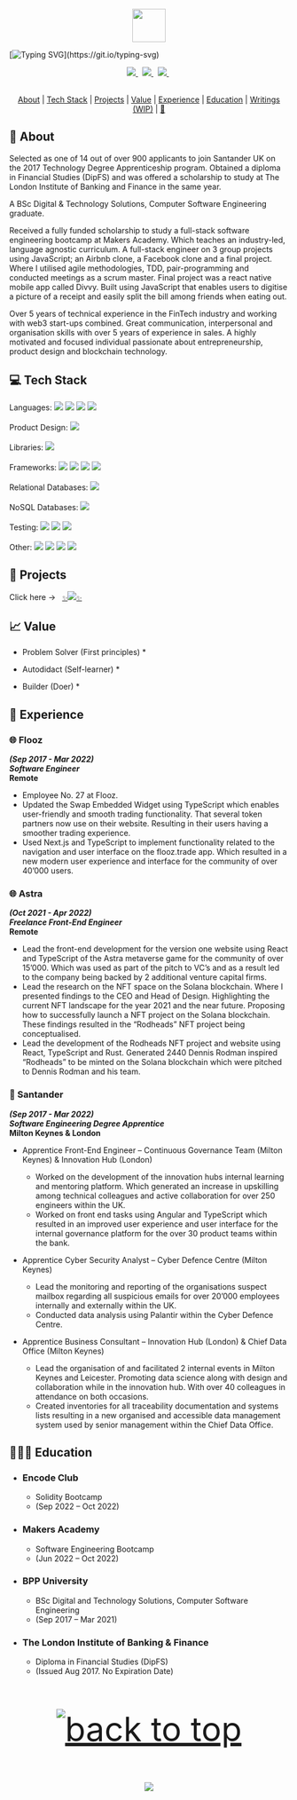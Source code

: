 <div align="center">
  <br /> 
    <img  align="center" src="https://media.giphy.com/media/aExP3YOqb6ImBe5HG2/giphy.gif" width="60">
</div>
 
[![Typing SVG](https://readme-typing-svg.herokuapp.com?font=Consolas&size=25&color=6ad20b&center=true&vCenter=true&width=900&height=60&lines=David+Alistair+Meade+Jr.+(DipFS)...;Digital+Curriculum+Vitae.;)](https://git.io/typing-svg)

<div align="center">
    <a href="mailto:davidmeadejnrgmail.com">
<code><img src="https://img.shields.io/badge/-Contact-000000?style=flat&logo=gmail&logoColor=DB4437" /></code>
</a>
  &nbsp;
<a href="[https://github.com/davidmeadejr/github-curriculum-vitae](https://github.com/davidmeadejr/external-curriculum-vitae/blob/master/curriculum-vitae.pdf)">
<code><img src="https://img.shields.io/badge/-External%20Curriculum%20Vitae-000000?style=flat&logo=github&logoColor=ffffff" /></code>
</a>
  &nbsp;
   <a href="https://www.linkedin.com/in/davidmeadejr/">
<code><img src="https://img.shields.io/badge/-LinkedIn-000000?style=flat&logo=linkedin&logoColor=0072b1" /></code>
</a>
  &nbsp;
</div>
  &nbsp;

<div align="center">
 
[About](#-about) | [Tech Stack](#-tech-stack) | [Projects](#-Projects) | [Value](#-value) | [Experience](#-experience) | [Education](#-education) | [Writings (WIP)](https://mirror.xyz/davidmeadejr.eth/subscribe) | [🖖](https://y.at/♟️🚫🏁❗)
</div>

 ## 🔎 About

Selected as one of 14 out of over 900 applicants to join Santander UK on the 2017 Technology Degree Apprenticeship program. Obtained a diploma in Financial Studies (DipFS) and was offered a scholarship to study at The London Institute of Banking and Finance in the same year.

A BSc Digital & Technology Solutions, Computer Software Engineering graduate.

Received a fully funded scholarship to study a full-stack software engineering bootcamp at Makers Academy. Which teaches an industry-led, language agnostic curriculum. A full-stack engineer on 3 group projects using JavaScript; an Airbnb clone, a Facebook clone and a final project. Where I utilised agile methodologies, TDD, pair-programming and conducted meetings as a scrum master. Final project was a react native mobile app called Divvy. Built using JavaScript that enables users to digitise a picture of a receipt and easily split the bill among friends when eating out.

Over 5 years of technical experience in the FinTech industry and working with web3 start-ups combined. Great communication, interpersonal and organisation skills with over 5 years of experience in sales. A highly motivated and focused individual passionate about entrepreneurship, product design and blockchain technology.

<!--  ---

  **💬 Quote of the Day**
<br />
<br />
[![Readme Quotes](https://quotes-github-readme.vercel.app/api?type=horizontal&theme=dark)](https://github.com/piyushsuthar/github-readme-quotes) -->

## 💻 Tech Stack

Languages: <code><img src="https://img.shields.io/badge/-JavaScript-000000?style=flat&logo=javascript&logoColor=FFCA28" /></code>
<code><img src="https://img.shields.io/badge/-TypeScript-000000?style=flat&logo=TypeScript&logoColor=719af4" /></code>
<code><img src="https://img.shields.io/badge/-Solidity-000000?style=flat&logo=solidity&logoColor=ffffff" /></code>
 <code><img src="https://img.shields.io/badge/-Ruby-000000?style=flat&logo=ruby&logoColor=e53935" /></code>
<br /> 
<br /> 
Product Design: <code><img src="https://img.shields.io/badge/-Figma-000000?style=flat&logo=figma&logoColor=f1501e" /></code>
<br /> 
<br /> 
Libraries: <code><img src="https://img.shields.io/badge/-React-000000?style=flat&logo=react&logoColor=03AABF" /></code>
<br /> 
<br /> 
Frameworks: <code><img src="https://img.shields.io/badge/-Next.js-000000?style=flat&logo=Next.JS&logoColor=white" /></code>
<code><img src="https://img.shields.io/badge/-Express-000000?&style=flat&logo=express&logoColor=ffffff"/></code>
<code><img src="https://img.shields.io/badge/-Angular-000000?style=flat&logo=angular&logoColor=de0031"></code>
<code><img src="https://img.shields.io/badge/-React%20Native-000000?style=flat&logo=react&logoColor=03AABF" /></code>
<br /> 
<br /> 
Relational Databases:
<code><img src="https://img.shields.io/badge/-PostgreSQL-000000?style=flat&logo=postgresql&logoColor=326292"></code>
<br /> 
<br />
NoSQL Databases: <code><img src="https://img.shields.io/badge/-MongoDB-000000?style=flat&logo=mongodb&logoColor=00ee65"></code>
<br /> 
<br />
Testing:  <code><img src="https://img.shields.io/badge/-Jest-000000?&style=flat&logo=jest&logoColor=c21325"/></code>
<code><img src="https://img.shields.io/badge/-RSpec-000000?&style=flat&logo=rspec&logoColor=e53935"/></code>
<code><img src="https://img.shields.io/badge/-Cypress-000000?&style=flat&logo=cypress&logoColor=ffffff"/></code>
<br /> 
<br /> 
Other: <code><img src="https://img.shields.io/badge/-Git-000000?&style=flat&logo=git&logoColor=f05032"/></code>
<code><img src="https://img.shields.io/badge/-Vim-000000?&style=flat&logo=vim&logoColor=12ab00"/></code>
<code><img src="https://img.shields.io/badge/-Postman-000000?&style=flat&logo=postman&logoColor=FF6C37"/></code>
<code><img src="https://img.shields.io/badge/-Node.js-000000?&style=flat&logo=node.js&logoColor=6DA55F"/></code>

## 🧱 Projects
<!-- Summaries of solo and collaborative projects. For a complete list, click here →  &nbsp;
<a href="https://github.com/davidmeadejr/build-space">
<code>✨<img src="https://img.shields.io/badge/-Build%20Space-000000?style=flat&logo=github&logoColor=ffffff" />✨
</a></code>
</a> -->
Click here →  &nbsp;
<a href="https://github.com/davidmeadejr/build-space">
<code>✨<img src="https://img.shields.io/badge/-Personal%20Build%20Space-000000?style=flat&logo=github&logoColor=ffffff" />✨
</a></code>
</a>

## 📈 Value

* Problem Solver (First principles)
  * 

* Autodidact (Self-learner)
  *

* Builder (Doer)
  *


<!-- **👣 Footprints**
 * <strong>Trainee Solidity Engineer</strong>, <em>Encode Club</em> (Sept 2022 – Oct 2022)
 * <strong>Trainee Full-Stack Software Engineer</strong>, <em>Makers Academy</em> (Jun 2022 – Oct 2022)
 * <strong>Software Engineer</strong>, <em>Flooz</em> (Mar 2022 –  May 2022) 
 * <strong>Freelance Front-End Engineer</strong>, <em>Thrill Digital</em> (Oct 2021 –  Apr 2022)   
 * <strong>Apprentice Front-End Engineer</strong>, <em>Santander</em> (Mar 2019 – Feb 2022)  
 * <strong>Apprentice Cyber Security Analyst</strong>, <em>Santander</em> (Sep 2018 – Mar 2019) 
 * <strong>Apprentice Innovation Consultant</strong>, <em>Santander</em> (Mar 2018 – Sep 2018)    
 * <strong>Apprentice Business Consultant</strong>, <em>Santander</em> (Sep 2017 – Mar 2018)    
<!--  * <strong>Sales</strong>, <em>Superdry</em> (Sep 2016 – Nov 2021) 
 * <strong>Sales</strong>, <em>House of Fraser</em> (Sep 2015 – Jan 2016)  -->
 
## 💼 Experience

<!-- ### 👣 Footprints
 * <strong>Trainee Solidity Engineer</strong>, <em>Encode Club</em> (Sept 2022 – Oct 2022)
 * <strong>Trainee Full-Stack Software Engineer</strong>, <em>Makers Academy</em> (Jun 2022 – Oct 2022)
 * <strong>Software Engineer</strong>, <em>Flooz</em> (Mar 2022 –  May 2022) 
 * <strong>Freelance Front-End Engineer</strong>, <em>Thrill Digital</em> (Oct 2021 –  Apr 2022)   
 * <strong>Apprentice Front-End Engineer</strong>, <em>Santander</em> (Mar 2019 – Feb 2022)  
 * <strong>Apprentice Cyber Security Analyst</strong>, <em>Santander</em> (Sep 2018 – Mar 2019) 
 * <strong>Apprentice Innovation Consultant</strong>, <em>Santander</em> (Mar 2018 – Sep 2018)    
 * <strong>Apprentice Business Consultant</strong>, <em>Santander</em> (Sep 2017 – Mar 2018) -->


### 🌐 Flooz 
***(Sep 2017 - Mar 2022)***\
***Software Engineer***\
**Remote**
* Employee No. 27 at Flooz.
* Updated the Swap Embedded Widget using TypeScript which enables user-friendly and smooth trading functionality. That several token partners now use on their website. Resulting in their users having a smoother trading experience.
* Used Next.js and TypeScript to implement functionality related to the navigation and user interface on the flooz.trade app. Which resulted in a new modern user experience and interface for the community of over 40’000 users.

### 🌐 Astra 
***(Oct 2021 - Apr 2022)***\
***Freelance Front-End Engineer***\
**Remote**
* Lead the front-end development for the version one website using React and TypeScript of the Astra metaverse game for the community of over 15’000. Which was used as part of the pitch to VC’s and as a result led to the company being backed by 2 additional venture capital firms.
* Lead the research on the NFT space on the Solana blockchain.  Where I presented findings to the CEO and Head of Design. Highlighting the current NFT landscape for the year 2021 and the near future. Proposing how to successfully launch a NFT project on the Solana blockchain. These findings resulted in the “Rodheads” NFT project being conceptualised.
* Lead the development of the Rodheads NFT project and website using React, TypeScript and Rust. Generated 2440 Dennis Rodman inspired “Rodheads” to be minted on the Solana blockchain which were pitched to Dennis Rodman and his team. 

### 🏦 Santander
***(Sep 2017 - Mar 2022)***\
***Software Engineering Degree Apprentice***\
**Milton Keynes & London**
* Apprentice Front-End Engineer – Continuous Governance Team (Milton Keynes) & Innovation Hub (London)
  * Worked on the development of the innovation hubs internal learning and mentoring platform. Which generated an increase in upskilling among technical colleagues and active collaboration for over 250 engineers within the UK.
  * Worked on front end tasks using Angular and TypeScript which resulted in an improved user experience and user interface for the internal governance platform for the over 30 product teams within the bank.

* Apprentice Cyber Security Analyst – Cyber Defence Centre (Milton Keynes)
  * Lead the monitoring and reporting of the organisations suspect mailbox regarding all suspicious emails for over 20’000 employees internally and externally within the UK.
  * Conducted data analysis using Palantir within the Cyber Defence Centre.

* Apprentice Business Consultant – Innovation Hub (London) & Chief Data Office (Milton Keynes)
  * Lead the organisation of and facilitated 2 internal events in Milton Keynes and Leicester. Promoting data science along with design and collaboration while in the innovation hub. With over 40 colleagues in attendance on both occasions.
  * Created inventories for all traceability documentation and systems lists resulting in a new organised and accessible data management system used by senior management within the Chief Data Office.

## 👨🏾‍🎓 Education

* ### Encode Club
  * Solidity Bootcamp
  * (Sep 2022 – Oct 2022)

* ### Makers Academy
  * Software Engineering Bootcamp
  * (Jun 2022 – Oct 2022)

* ### BPP University
  * BSc Digital and Technology Solutions, Computer Software Engineering
  * (Sep 2017 – Mar 2021)

* ### The London Institute of Banking & Finance
  * Diploma in Financial Studies (DipFS)
  * (Issued Aug 2017. No Expiration Date)


<!-- **📊 GitHub Stats**

<!-- <p align="left"> <a href="https://github.com/ryo-ma/github-profile-trophy"><img src="https://github-profile-trophy.vercel.app/?username=davidmeadejr&theme=matrix&margin-w=15&margin-h=15&column=7" alt="davidmeadejr" /></a> </p> -->

 <!-- <img align="center" src="https://github-readme-stats.vercel.app/api/top-langs/?username=davidmeadejr&layout=compact&theme=chartreuse-dark" /></a> 
 <br />
 <br />
 <img align="center" src="https://github-readme-stats.vercel.app/api?username=davidmeadejr&show_icons=true&theme=chartreuse-dark" alt="DMJ's github stats" /></a> 
 <br />
 <br />
<img alt="github contribution snake animation" src="https://github.com/davidmeadejr/davidmeadejr/blob/output/github-contribution-grid-snake.svg">
<br />
<br />
<br />
<br /> -->
 <p align="center" style="font-size: 60px"><a href="#top"><img src="https://img.shields.io/static/v1?label&message=Back+to+Top&color=58a6ff&style=flat&logo" alt="back to top" /></a></p>

<p align="center">
  <img src="https://capsule-render.vercel.app/api?type=waving&color=gradient&height=110&section=footer&animation=twinkling"/>
</p>

